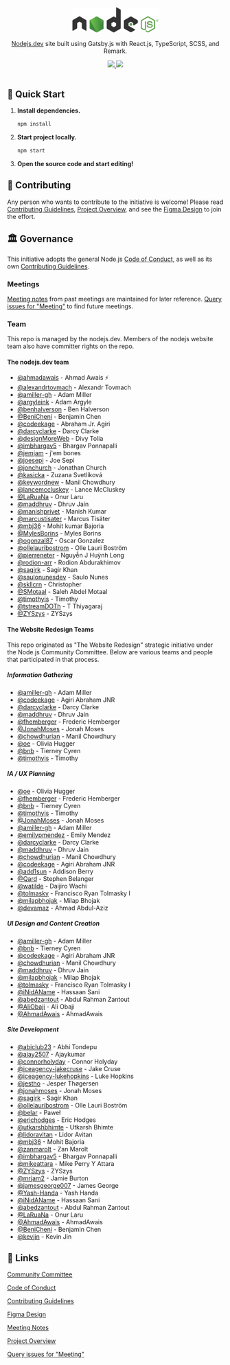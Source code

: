 <p align="center">
  <br>
  <a href="https://nodejs.dev">
    <img src="./src/images/logos/nodejs-logo-light-mode.svg" width="200"/>
  </a>
</p>

<p align="center">
  <a href="https://nodejs.dev">Nodejs.dev</a> site built using Gatsby.js with React.js, TypeScript, SCSS, and Remark.
</p>

<p align="center">
  <a title="MIT License" href="LICENSE">
    <img src="https://img.shields.io/github/license/gridsome/gridsome.svg?style=flat-square&label=License&colorB=6cc24a">
  </a>
  <a title="Follow on Twitter" href="https://twitter.com/Nodejs">
    <img src="https://img.shields.io/twitter/follow/Nodejs.svg?style=social&label=Follow%20@Nodejs">
  </a>
  <br>
  <br>
</p>

## 🚀 Quick Start

1. **Install dependencies.**

   ```bash
   npm install
   ```

1. **Start project locally.**

   ```bash
   npm start
   ```

1. **Open the source code and start editing!**

## 🙌 Contributing

Any person who wants to contribute to the initiative is welcome! Please read
[Contributing Guidelines][], [Project Overview][], and see the [Figma Design][] to join the effort.

## 🏛 Governance

This initiative adopts the general Node.js [Code of Conduct][], as well as its
own [Contributing Guidelines][].

### Meetings

[Meeting notes][] from past meetings are maintained for later reference.
[Query issues for "Meeting"][] to find future meetings.

### Team

This repo is managed by the nodejs.dev. Members of the nodejs website team
also have committer rights on the repo.

#### The nodejs.dev team

<!-- ncu-team-sync.team(nodejs/nodejs-dev) -->

* [@ahmadawais](https://github.com/ahmadawais) - Ahmad Awais ⚡️
* [@alexandrtovmach](https://github.com/alexandrtovmach) - Alexandr Tovmach
* [@amiller-gh](https://github.com/amiller-gh) - Adam Miller
* [@argyleink](https://github.com/argyleink) - Adam Argyle
* [@benhalverson](https://github.com/benhalverson) - Ben Halverson
* [@BeniCheni](https://github.com/BeniCheni) - Benjamin Chen
* [@codeekage](https://github.com/codeekage) - Abraham Jr. Agiri
* [@darcyclarke](https://github.com/darcyclarke) - Darcy Clarke
* [@designMoreWeb](https://github.com/designMoreWeb) - Divy Tolia
* [@imbhargav5](https://github.com/imbhargav5) - Bhargav Ponnapalli
* [@jemjam](https://github.com/jemjam) - j'em bones
* [@joesepi](https://github.com/joesepi) - Joe Sepi
* [@jonchurch](https://github.com/jonchurch) - Jonathan Church
* [@kasicka](https://github.com/kasicka) - Zuzana Svetlíková
* [@keywordnew](https://github.com/keywordnew) - Manil Chowdhury
* [@lancemccluskey](https://github.com/lancemccluskey) - Lance McCluskey
* [@LaRuaNa](https://github.com/LaRuaNa) - Onur Laru
* [@maddhruv](https://github.com/maddhruv) - Dhruv Jain
* [@manishprivet](https://github.com/manishprivet) - Manish Kumar
* [@marcustisater](https://github.com/marcustisater) - Marcus Tisäter
* [@mbj36](https://github.com/mbj36) - Mohit kumar Bajoria
* [@MylesBorins](https://github.com/MylesBorins) - Myles Borins
* [@ogonzal87](https://github.com/ogonzal87) - Oscar Gonzalez
* [@ollelauribostrom](https://github.com/ollelauribostrom) - Olle Lauri Boström
* [@pierreneter](https://github.com/pierreneter) - Nguyễn J Huỳnh Long
* [@rodion-arr](https://github.com/rodion-arr) - Rodion Abdurakhimov
* [@sagirk](https://github.com/sagirk) - Sagir Khan
* [@saulonunesdev](https://github.com/saulonunesdev) - Saulo Nunes
* [@skllcrn](https://github.com/skllcrn) - Christopher
* [@SMotaal](https://github.com/SMotaal) - Saleh Abdel Motaal
* [@timothyis](https://github.com/timothyis) - Timothy
* [@tstreamDOTh](https://github.com/tstreamDOTh) - T Thiyagaraj
* [@ZYSzys](https://github.com/ZYSzys) - ZYSzys

<!-- ncu-team-sync end -->

#### The Website Redesign Teams

This repo originated as "The Website Redesign" strategic initiative under
the Node.js Community Committee. Below are various teams and people that
participated in that process.

##### Information Gathering

* [@amiller-gh](https://github.com/amiller-gh) - Adam Miller
* [@codeekage](https://github.com/codeekage) - Agiri Abraham JNR
* [@darcyclarke](https://github.com/darcyclarke) - Darcy Clarke
* [@maddhruv](https://github.com/maddhruv) - Dhruv Jain
* [@fhemberger](https://github.com/fhemberger) - Frederic Hemberger
* [@JonahMoses](https://github.com/JonahMoses) - Jonah Moses
* [@chowdhurian](https://github.com/chowdhurian) - Manil Chowdhury
* [@oe](https://github.com/oe) - Olivia Hugger
* [@bnb](https://github.com/bnb) - Tierney Cyren
* [@timothyis](https://github.com/timothyis) - Timothy

##### IA / UX Planning

* [@oe](https://github.com/oe) - Olivia Hugger
* [@fhemberger](https://github.com/fhemberger) - Frederic Hemberger
* [@bnb](https://github.com/bnb) - Tierney Cyren
* [@timothyis](https://github.com/timothyis) - Timothy
* [@JonahMoses](https://github.com/JonahMoses) - Jonah Moses
* [@amiller-gh](https://github.com/amiller-gh) - Adam Miller
* [@emilypmendez](https://github.com/emilypmendez) - Emily Mendez
* [@darcyclarke](https://github.com/darcyclarke) - Darcy Clarke
* [@maddhruv](https://github.com/maddhruv) - Dhruv Jain
* [@chowdhurian](https://github.com/chowdhurian) - Manil Chowdhury
* [@codeekage](https://github.com/codeekage) - Agiri Abraham JNR
* [@add1sun](https://github.com/add1sun) - Addison Berry
* [@Qard](https://github.com/Qard) - Stephen Belanger
* [@watilde](https://github.com/watilde) - Daijiro Wachi
* [@tolmasky](https://github.com/tolmasky) - Francisco Ryan Tolmasky I
* [@milapbhojak](https://github.com/milapbhojak) - Milap Bhojak
* [@devamaz](https://github.com/devamaz) - Ahmad Abdul-Aziz

##### UI Design and Content Creation

* [@amiller-gh](https://github.com/amiller-gh) - Adam Miller
* [@bnb](https://github.com/bnb) - Tierney Cyren
* [@codeekage](https://github.com/codeekage) - Agiri Abraham JNR
* [@chowdhurian](https://github.com/chowdhurian) - Manil Chowdhury
* [@maddhruv](https://github.com/maddhruv) - Dhruv Jain
* [@milapbhojak](https://github.com/milapbhojak) - Milap Bhojak
* [@tolmasky](https://github.com/tolmasky) - Francisco Ryan Tolmasky I
* [@iNidAName](https://github.com/inidaname) - Hassaan Sani
* [@abedzantout](https://github.com/abedzantout) - Abdul Rahman Zantout
* [@AliObaji](https://github.com/AliObaji) - Ali Obaji
* [@AhmadAwais](https://github.com/AhmadAwais) - AhmadAwais

##### Site Development

* [@abiclub23](https://github.com/abiclub23) - Abhi Tondepu
* [@ajay2507](https://github.com/ajay2507) - Ajaykumar
* [@connorholyday](https://github.com/connorholyday) - Connor Holyday
* [@iceagency-jakecruse](https://github.com/iceagency-jakecruse) - Jake Cruse
* [@iceagency-lukehopkins](https://github.com/iceagency-lukehopkins) - Luke Hopkins
* [@jestho](https://github.com/jestho) - Jesper Thøgersen
* [@jonahmoses](https://github.com/jonahmoses) - Jonah Moses
* [@sagirk](https://github.com/sagirk) - Sagir Khan
* [@ollelauribostrom](https://github.com/ollelauribostrom) - Olle Lauri Boström
* [@belar](https://github.com/Belar) - Paweł
* [@erichodges](https://github.com/erichodges) - Eric Hodges
* [@utkarshbhimte](https://github.com/utkarshbhimte) - Utkarsh Bhimte
* [@lidoravitan](https://github.com/lidoravitan) - Lidor Avitan
* [@mbj36](https://github.com/mbj36) - Mohit Bajoria
* [@zanmarolt](https://github.com/zanmarolt) - Zan Marolt
* [@imbhargav5](https://github.com/imbhargav5) - Bhargav Ponnapalli
* [@mikeattara](https://github.com/mikeattara) - Mike Perry Y Attara
* [@ZYSzys](https://github.com/ZYSzys) - ZYSzys
* [@mrjam2](https://github.com/mrjam2) - Jamie Burton
* [@jamesgeorge007](https://github.com/jamesgeorge007) - James George
* [@Yash-Handa](https://github.com/Yash-Handa) - Yash Handa
* [@iNidAName](https://github.com/inidaname) - Hassaan Sani
* [@abedzantout](https://github.com/abedzantout) - Abdul Rahman Zantout
* [@LaRuaNa](https://github.com/LaRuaNa) - Onur Laru
* [@AhmadAwais](https://github.com/AhmadAwais) - AhmadAwais
* [@BeniCheni](https://github.com/BeniCheni) - Benjamin Chen
* [@kevjin](https://github.com/kevjin) - Kevin Jin

## 🔗 Links

[Community Committee][]

[Code of Conduct][]

[Contributing Guidelines][]

[Figma Design][]

[Meeting Notes][]

[Project Overview][]

[Query issues for "Meeting"][]

[code of conduct]: https://github.com/nodejs/admin/blob/main/CODE_OF_CONDUCT.md
[community committee]: https://github.com/nodejs/community-committee
[contributing guidelines]: ./CONTRIBUTING.md
[figma design]: https://www.figma.com/file/lOxAGGg5KXb6nwie7zXkz6/NJ---Design-System?node-id=22%3A6086
[meeting notes]: ./meetings
[project overview]: ./docs/project-overview.md
[query issues for "meeting"]: https://github.com/nodejs/nodejs.dev/issues?utf8=%E2%9C%93&q=is%3Aissue+is%3Aopen+Meeting+in%3Atitle
